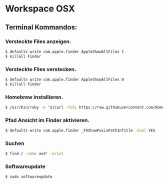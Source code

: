 # Workspace OSX

## Terminal Kommandos:

### Versteckte Files anzeigen.

```sh
$ defaults write com.apple.finder AppleShowAllFiles 1
$ killall Finder
```

### Versteckte Files verstecken.

```sh
$ defaults write com.apple.finder AppleShowAllFiles 0
$ killall Finder
```

### Homebrew installieren.

```sh
$ /usr/bin/ruby -e "$(curl -fsSL https://raw.githubusercontent.com/Homebrew/install/master/install)"
```

### Pfad Ansicht im Finder aktivieren.

```sh
$ defaults write com.apple.finder _FXShowPosixPathInTitle -bool YES
```

### Suchen

```sh
$ find / -name asd* -print
```

### Softwareupdate

```sh
$ sudo softwareupdate
```
